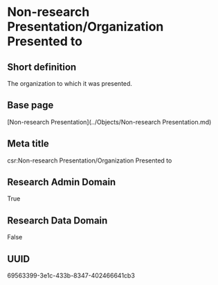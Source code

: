 # Non-research Presentation/Organization Presented to
## Short definition
The organization to which it was presented.
## Base page
[Non-research Presentation](../Objects/Non-research Presentation.md)
## Meta title
csr:Non-research Presentation/Organization Presented to
## Research Admin Domain
True
## Research Data Domain
False
## UUID
69563399-3e1c-433b-8347-402466641cb3
